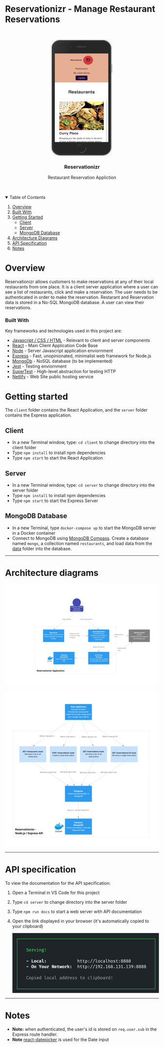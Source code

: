 # Reservationizr - Manage Restaurant Reservations

<!-- PROJECT LOGO -->
<br />
<p align="center">
  <a href="">
    <img src="docs/design/design-restaurants-read-mobile-01.png" alt="Logo" width="200" height="380">
  </a>

  <h3 align="center">Reservationizr</h3>

  <p align="center">
    Restaurant Reservation Appliction
    <br />
    <br />
    <br />
  </p>
</p>

<!-- TABLE OF CONTENTS -->
<details open="open">
  <summary>Table of Contents</summary>
  <ol>
    <li><a href="#overview">Overview</a></li>
    <li><a href="#built-with">Built With</a></li>
    <li><a href="#getting-started">Getting Started</a>
          <ul>
        <li><a href="#client">Client</a></li>
        <li><a href="#server">Server</a></li>
        <li><a href="#mongodb-database">MongoDB Database</a></li>
      </ul></li>
    <li><a href="#architecture-diagrams">Architecture Diagrams</a></li>
    <li><a href="#api-specification">API Specification</a></li>
    <li><a href="#notes">Notes</a></li>

  </ol>
</details>

# Overview

Reservationizr allows customers to make reservations at any of their local restaurants from one place. It is a client server application where a user can see a list of restaurants, click and make a reservation. The user needs to be authenticated in order to make the reservation. Restarant and Reservation data is stored in a No-SQL MongoDB database. A user can view their reservations.

### Built With

Key frameworks and technologies used in this project are:

- [Javascript / CSS / HTML](https://developer.mozilla.org) - Relevant to client and server components
- [React](https://reactjs.org/) - Main Client Application Code Base
- [Node](https://nodejs.org/) - Server Javascript application enviornment
- [Express](http://expressjs.com/) - Fast, unopinionated, minimalist web framework for Node.js
- [MongoDb](https://www.mongodb.com/) - NoSQL database (to be implemented)
- [Jest](https://jestjs.io/) - Testing enviornment
- [SuperTest](https://www.npmjs.com/package/supertest) - High-level abstraction for testing HTTP
- [Netlify](https://www.netlify.com/) - Web Site public hosting service

# Getting started

The `client` folder contains the React Application, and the `server` folder contains the Express application.

## Client

- In a new Terminal window, type: `cd client` to change directory into the client folder
- Type `npm install` to install npm dependencies
- Type `npm start` to start the React Application

## Server

- In a new Terminal window, type: `cd server` to change directory into the server folder
- Type `npm install` to install npm dependencies
- Type `npm start` to start the Express Server

## MongoDB Database

- In a new Terminal, type `docker-compose up` to start the MongoDB server in a Docker container
- Connect to MongoDB using [MongoDB Compass](https://www.mongodb.com/products/compass). Create a database named `mongo`, a collection named `restaurants`, and load data from the [data](./data) folder into the database.

---

# Architecture diagrams

![architecture diagram](docs/software-architecture.jpg)

![architecture diagram](docs/software-architecture-2.jpg)

---

# API specification

To view the documentation for the API specification:

1. Open a Terminal in VS Code for this project
2. Type `cd server` to change directory into the server folder
3. Type `npm run docs` to start a web server with API documentation
4. Open the link displayed in your browser (it's automatically copied to your clipboard)

   ![api docs](docs/api-docs.png)

---

# Notes

- **Note:** when authenticated, the user's id is stored on `req.user.sub` in the Express route handler.
- **Note** [react-datepicker](https://github.com/Hacker0x01/react-datepicker) is used for the Date input
